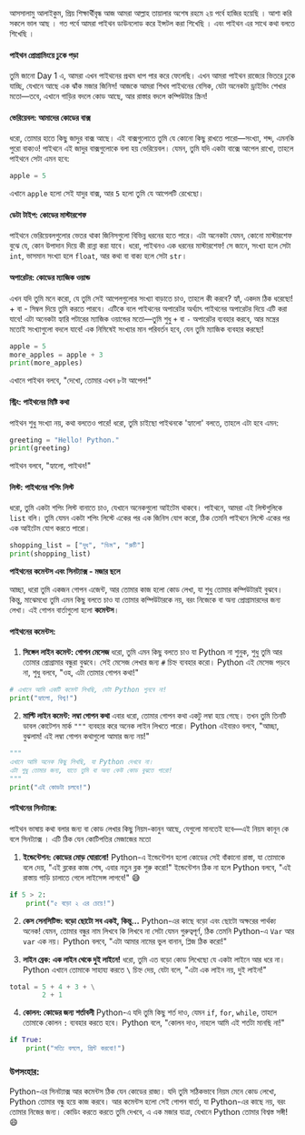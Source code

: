 আসসালামু আলাইকুম, প্রিয় শিক্ষার্থীবৃন্ধ আজ আমরা আল্লাহ তায়ালার অশেষ রহমে ২য় পর্বে হাজির হয়েছি ।  আশা করি সকলে ভাল আছ । 
গত পর্বে আমরা পাইথন ডাউনলোড করে ইন্সটল করা শিখেছি ।  এবং পাইথন এর সাথে কথা বলতে শিখেছি । 

#### **পাইথন প্রোগ্রামিংয়ে ঢুকে পড়া**

তুমি জানো Day 1 এ, আমরা এখন পাইথনের প্রথম ধাপ পার করে ফেলেছি।  এখন আমরা পাইথন রাজ্যের ভিতরে ঢুকে যাচ্ছি, যেখানে আছে এক ঝাঁক মজার জিনিস! আজকে আমরা শিখব পাইথনের বেসিক, যেটা অনেকটা ড্রাইভিং শেখার মতো—তবে, এখানে গাড়ির বদলে কোড আছে, আর রাস্তার বদলে কম্পিউটার স্ক্রিন!

#### **ভেরিয়েবল: আমাদের কোডের বাক্স**

ধরো, তোমার হাতে কিছু জাদুর বাক্স আছে।  এই বাক্সগুলোতে তুমি যে কোনো কিছু রাখতে পারো—সংখ্যা, শব্দ, এমনকি পুরো বাক্যও! পাইথনে এই জাদুর বাক্সগুলোকে বলা হয় ভেরিয়েবল।  যেমন, তুমি যদি একটা বাক্সে আপেল রাখো, তাহলে পাইথনে সেটা এমন হবে:

```python
apple = 5
```

এখানে `apple` হলো সেই যাদুর বাক্স, আর `5` হলো তুমি যে আপেলটি রেখেছো।

#### **ডেটা টাইপ: কোডের মাস্টারশেফ**

পাইথনে ভেরিয়েবলগুলোর ভেতর থাকা জিনিসগুলো বিভিন্ন ধরনের হতে পারে।  এটা অনেকটা যেমন, কোনো মাস্টারশেফ বুঝে যে, কোন উপাদান দিয়ে কী রান্না করা যাবে।  ধরো, পাইথনও এক ধরনের মাস্টারশেফ! সে জানে, সংখ্যা হলে সেটা `int`, ভাসমান সংখ্যা হলে `float`, আর কথা বা বাক্য হলে সেটা `str`।

#### **অপারেটর: কোডের ম্যাজিক ওয়ান্ড**

এখন যদি তুমি মনে করো, যে তুমি সেই আপেলগুলোর সংখ্যা বাড়াতে চাও, তাহলে কী করবে? হ্যাঁ, একদম ঠিক ধরেছো! + বা - সিম্বল দিয়ে তুমি করতে পারবে।  এটিকে বলে  পাইথনের অপারেটর অর্থ্যাৎ  পাইথনের অপারেটর দিয়ে এটি করা যাবে! এটা অনেকটা হ্যারি পটারের ম্যাজিক ওয়ান্ডের মতো—তুমি শুধু `+` বা `-` অপারেটর ব্যবহার করবে, আর মন্ত্রের মতোই সংখ্যাগুলো বদলে যাবে! এক নিমিষেই সংখ্যার মান পরিবর্তন হবে, যেন তুমি ম্যাজিক ব্যবহার করছো!

```python
apple = 5
more_apples = apple + 3
print(more_apples)

```

এখানে পাইথন বলবে, "দেখো, তোমার এখন ৮টা আপেল!"

#### **স্ট্রিং: পাইথনের মিষ্টি কথা**

পাইথন শুধু সংখ্যা নয়, কথা বলতেও পারে! ধরো, তুমি চাইছো পাইথনকে 'হ্যালো' বলতে, তাহলে এটা হবে এমন:

```python
greeting = "Hello! Python."
print(greeting)
```

পাইথন বলবে, "হ্যালো, পাইথন!"

#### **লিস্ট: পাইথনের শপিং লিস্ট**

ধরো, তুমি একটা শপিং লিস্ট বানাতে চাও, যেখানে অনেকগুলো আইটেম থাকবে। পাইথনে, আমরা এই লিস্টগুলিকে `list` বলি। তুমি যেমন একটা শপিং লিস্টে একের পর এক জিনিস যোগ করো, ঠিক তেমনি পাইথনে লিস্টে একের পর এক আইটেম যোগ করতে পারো।

```python
shopping_list = ["দুধ", "ডিম", "রুটি"]
print(shopping_list)
```

**পাইথনের কমেন্টস এবং সিনট্যাক্স - মজার ছলে**

আচ্ছা, ধরো তুমি একজন গোপন এজেন্ট, আর তোমার কাজ হলো কোড লেখা, যা শুধু তোমার কম্পিউটারই বুঝবে।  কিন্তু, মাঝেমধ্যে তুমি এমন কিছু বলতে চাও যা তোমার কম্পিউটারকে নয়, বরং নিজেকে বা অন্য প্রোগ্রামারদের জন্য লেখা। এই গোপন বার্তাগুলো হলো **কমেন্টস**।  

#### **পাইথনের কমেন্টস:**

1. **সিঙ্গেল লাইন কমেন্ট: গোপন মেসেজ** 
	ধরো, তুমি এমন কিছু বলতে চাও যা Python না শুনুক, শুধু তুমি আর তোমার প্রোগ্রামার বন্ধুরা বুঝবে।  সেই মেসেজ লেখার জন্য `#` চিহ্ন ব্যবহার করো। Python এই মেসেজ পড়বে না, শুধু বলবে, "ওহ, এটা তোমার গোপন কথা!"
	
```python
# এখানে আমি একটি কমেন্ট লিখছি, যেটা Python শুনবে না!
print("হ্যালো, বিশ্ব!")

```

2. **মাল্টি লাইন কমেন্ট: লম্বা গোপন কথা** 
	এবার ধরো, তোমার গোপন কথা একটু লম্বা হয়ে গেছে। তখন তুমি তিনটি ডাবল কোটেশন মার্ক `"""` ব্যবহার করে অনেক লাইন লিখতে পারো। Python এইবারও বলবে, "আচ্ছা, বুঝলাম! এই লম্বা গোপন কথাগুলো আমার জন্য নয়!"
	
```python
"""
এখানে আমি অনেক কিছু লিখছি, যা Python দেখবে না।
এটা শুধু তোমার জন্য, যাতে তুমি বা অন্য কেউ কোড বুঝতে পারো!
"""
print("এই কোডটা চলবে!")

```



#### **পাইথনের সিনট্যাক্স:**

পাইথন ভাষায় কথা বলার জন্য বা  কোড লেখার কিছু নিয়ম-কানুন আছে, যেগুলো মানতেই হবে—এই নিয়ম কানূন কে বলে সিনট্যাক্স ।  এটি ঠিক যেন কোটিপতির মেজাজের মতো

1. **ইন্ডেন্টেশন: কোডের মোড় ঘোরানো!** Python-এ ইন্ডেন্টেশন হলো কোডের সেই বাঁকানো রাস্তা, যা তোমাকে বলে দেয়, "এই ব্লকের কাজ শেষ, এবার নতুন ব্লক শুরু করো!" ইন্ডেন্টেশন ঠিক না হলে Python বলবে, "এই রাস্তায় গাড়ি চালাতে গেলে লাইসেন্স লাগবে!" 😅
```python
if 5 > 2:
    print("৫ বড়ো ২ এর চেয়ে!")

```

2. **কেস সেনসিটিভ: বড়ো ছোটো সব একই, কিন্তু...** Python-এর কাছে বড়ো এবং ছোটো অক্ষরের পার্থক্য অনেক! যেমন, তোমার বন্ধুর নাম লিখবে কি লিখবে না সেটা যেমন গুরুত্বপূর্ণ, ঠিক তেমনি Python-এ `Var` আর `var` এক নয়। Python বলবে, "এটা আমার নামের ভুল বানান, প্লিজ ঠিক করো!"

3. **লাইন ব্রেক: এক লাইন থেকে দুই লাইনে!** ধরো, তুমি এত বড়ো কোড লিখেছো যে একটা লাইনে আর ধরে না। Python এখানে তোমাকে সাহায্য করতে `\` চিহ্ন দেয়, যেটা বলে, "এটা এক লাইন নয়, দুই লাইন!"

```python
total = 5 + 4 + 3 + \
        2 + 1
```

4. **কোলন: কোডের জন্য শর্তাবলী** Python-এ যদি তুমি কিছু শর্ত দাও, যেমন `if`, `for`, `while`, তাহলে তোমাকে কোলন `:` ব্যবহার করতে হবে। Python বলে, "কোলন দাও, নাহলে আমি এই শর্তটা মানছি না!"

```python
if True:
    print("সত্যি বললে, প্রিন্ট করবো!")

```


### **উপসংহার:**

Python-এর সিনট্যাক্স আর কমেন্টস ঠিক যেন কোডের রাজ্য। যদি তুমি সঠিকভাবে নিয়ম মেনে কোড লেখো, Python তোমার বন্ধু হয়ে কাজ করবে। আর কমেন্টস হলো সেই গোপন বার্তা, যা Python-এর কাছে নয়, বরং তোমার নিজের জন্য। কোডিং করতে করতে তুমি দেখবে, এ এক মজার যাত্রা, যেখানে Python তোমার বিশ্বস্ত সঙ্গী! 😄